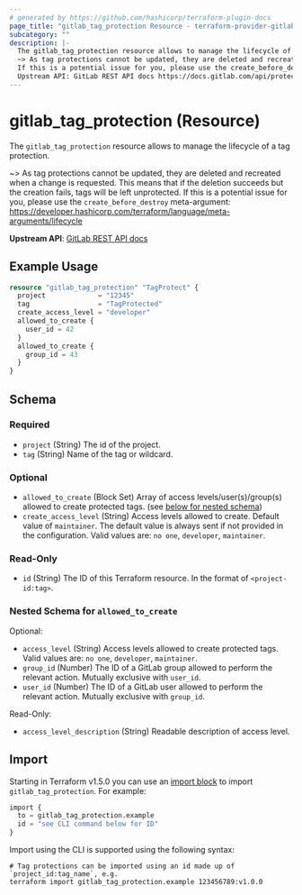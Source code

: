 ```yaml
---
# generated by https://github.com/hashicorp/terraform-plugin-docs
page_title: "gitlab_tag_protection Resource - terraform-provider-gitlab"
subcategory: ""
description: |-
  The gitlab_tag_protection resource allows to manage the lifecycle of a tag protection.
  ~> As tag protections cannot be updated, they are deleted and recreated when a change is requested. This means that if the deletion succeeds but the creation fails, tags will be left unprotected.
  If this is a potential issue for you, please use the create_before_destroy meta-argument: https://developer.hashicorp.com/terraform/language/meta-arguments/lifecycle
  Upstream API: GitLab REST API docs https://docs.gitlab.com/api/protected_tags/
---
```


# gitlab_tag_protection (Resource)

The `gitlab_tag_protection` resource allows to manage the lifecycle of a tag protection.

~> As tag protections cannot be updated, they are deleted and recreated when a change is requested. This means that if the deletion succeeds but the creation fails, tags will be left unprotected.
If this is a potential issue for you, please use the `create_before_destroy` meta-argument: https://developer.hashicorp.com/terraform/language/meta-arguments/lifecycle

**Upstream API**: [GitLab REST API docs](https://docs.gitlab.com/api/protected_tags/)

## Example Usage

```terraform
resource "gitlab_tag_protection" "TagProtect" {
  project             = "12345"
  tag                 = "TagProtected"
  create_access_level = "developer"
  allowed_to_create {
    user_id = 42
  }
  allowed_to_create {
    group_id = 43
  }
}
```

<!-- schema generated by tfplugindocs -->
## Schema

### Required

- `project` (String) The id of the project.
- `tag` (String) Name of the tag or wildcard.

### Optional

- `allowed_to_create` (Block Set) Array of access levels/user(s)/group(s) allowed to create protected tags. (see [below for nested schema](#nestedblock--allowed_to_create))
- `create_access_level` (String) Access levels allowed to create. Default value of `maintainer`. The default value is always sent if not provided in the configuration. Valid values are: `no one`, `developer`, `maintainer`.

### Read-Only

- `id` (String) The ID of this Terraform resource. In the format of `<project-id:tag>`.

<a id="nestedblock--allowed_to_create"></a>
### Nested Schema for `allowed_to_create`

Optional:

- `access_level` (String) Access levels allowed to create protected tags. Valid values are: `no one`, `developer`, `maintainer`.
- `group_id` (Number) The ID of a GitLab group allowed to perform the relevant action. Mutually exclusive with `user_id`.
- `user_id` (Number) The ID of a GitLab user allowed to perform the relevant action. Mutually exclusive with `group_id`.

Read-Only:

- `access_level_description` (String) Readable description of access level.

## Import

Starting in Terraform v1.5.0 you can use an [import block](https://developer.hashicorp.com/terraform/language/import) to import `gitlab_tag_protection`. For example:
```terraform
import {
  to = gitlab_tag_protection.example
  id = "see CLI command below for ID"
}
```

Import using the CLI is supported using the following syntax:

```shell
# Tag protections can be imported using an id made up of `project_id:tag_name`, e.g.
terraform import gitlab_tag_protection.example 123456789:v1.0.0
```
